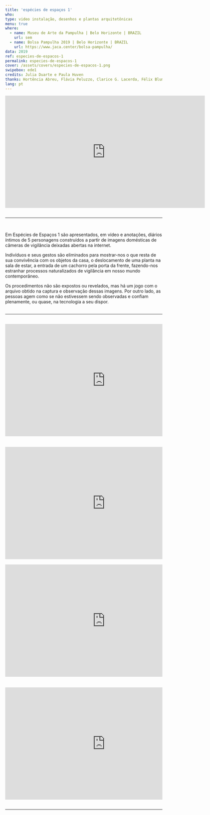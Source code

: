 ```yaml
---
title: 'espécies de espaços 1'
who: 
type: video instalação, desenhos e plantas arquitetônicas
menu: true
where:
  - name: Museu de Arte da Pampulha | Belo Horizonte | BRAZIL
    url: sem
  - name: Bolsa Pampulha 2019 | Belo Horizonte | BRAZIL
    url: https://www.jaca.center/bolsa-pampulha/
data: 2019
ref: especies-de-espacos-1
permalink: especies-de-espacos-1
cover: /assets/covers/especies-de-espacos-1.png
swipebox: ede1
credits: Julia Duarte e Paula Huven
thanks: Hortência Abreu, Flávia Peluzzo, Clarice G. Lacerda, Félix Blume, Flaviana Lassan, Julia Mesquita, Francisca Caporalli, Monica Hoff.
lang: pt
---
```




<div class="video-wrapper video-wrapper-16x9">
<iframe src="https://player.vimeo.com/video/349636167?loop=1&title=0&byline=0&portrait=0" width="640" height="360" frameborder="0" ></iframe>
</div>

<br>

--- 

<br>

Em Espécies de Espaços 1 são apresentados, em vídeo e anotações, diários íntimos de 5 personagens construídos a partir de imagens domésticas de câmeras de vigilância deixadas abertas na internet. 

Indivíduos e seus gestos são eliminados para mostrar-nos o que resta de sua convivência com os objetos da casa, o deslocamento de uma planta na sala de estar, a entrada de um cachorro pela porta da frente, fazendo-nos estranhar processos naturalizados de vigilância em nosso mundo contemporâneo.

Os procedimentos não são expostos ou revelados, mas há um jogo com o arquivo obtido na captura e observação dessas imagens. Por outro lado, as pessoas agem como se não estivessem sendo observadas e confiam plenamente, ou quase, na tecnologia a seu dispor.
<br><br>

---

<br>
<div class="row">
  <div class="column">
        <div class="video-wrapper-side video-wrapper-16x9">
            <iframe src="https://player.vimeo.com/video/357138769?autoplay=1" width="640" height="360" frameborder="0" allow="autoplay; fullscreen" allowfullscreen></iframe>
        </div>
        <br> <br>
        <div class="video-wrapper-side video-wrapper-16x9">
            <iframe src="https://player.vimeo.com/video/357137906?autoplay=1" width="640" height="360" frameborder="0" allow="autoplay; fullscreen" allowfullscreen></iframe>
        </div>
      <br>
   </div>
    <div class="column">
        <div class="video-wrapper-side video-wrapper-16x9">
           <iframe src="https://player.vimeo.com/video/357137300?autoplay=1" width="640" height="360" frameborder="0" allow="autoplay; fullscreen" allowfullscreen></iframe>
        </div>
        <br> <br>
        <div class="video-wrapper-side video-wrapper-16x9">
           <iframe src="https://player.vimeo.com/video/340265321?autoplay=1" width="640" height="360" frameborder="0" allow="autoplay; fullscreen" allowfullscreen></iframe>
        </div>
    </div>
</div>
<br>


---

<br>



